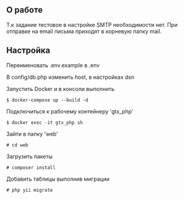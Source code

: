 О работе
---------
Т.к задание тестовое в настройке SMTP необходимости нет. При отправке на email письма приходят в корневую папку mail.

Настройка
---------
Переименовать .env.example в .env

В config/db.php изменить host, в настройках dsn

Запустить Docker и в консоли выполнить
```
$ docker-compose up --build -d
```
Подключиться к рабочему контейнеру 'gtx_php'
```
$ docker exec -it gtx_php sh
```
Зайти в папку 'web'
```
# cd web
```
Загрузить пакеты
```
# composer install
```
Добавить таблицы выполнив миграции
```
# php yii migrate
```
